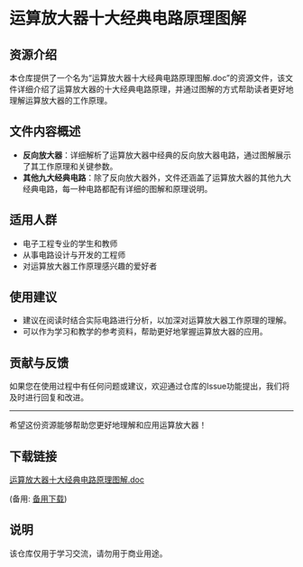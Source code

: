 # 运算放大器十大经典电路原理图解

## 资源介绍

本仓库提供了一个名为“运算放大器十大经典电路原理图解.doc”的资源文件，该文件详细介绍了运算放大器的十大经典电路原理，并通过图解的方式帮助读者更好地理解运算放大器的工作原理。

## 文件内容概述

- **反向放大器**：详细解析了运算放大器中经典的反向放大器电路，通过图解展示了其工作原理和关键参数。
- **其他九大经典电路**：除了反向放大器外，文件还涵盖了运算放大器的其他九大经典电路，每一种电路都配有详细的图解和原理说明。

## 适用人群

- 电子工程专业的学生和教师
- 从事电路设计与开发的工程师
- 对运算放大器工作原理感兴趣的爱好者

## 使用建议

- 建议在阅读时结合实际电路进行分析，以加深对运算放大器工作原理的理解。
- 可以作为学习和教学的参考资料，帮助更好地掌握运算放大器的应用。

## 贡献与反馈

如果您在使用过程中有任何问题或建议，欢迎通过仓库的Issue功能提出，我们将及时进行回复和改进。

---

希望这份资源能够帮助您更好地理解和应用运算放大器！

## 下载链接
[运算放大器十大经典电路原理图解.doc]() 

(备用: [备用下载](https://pan.baidu.com/s/15FWYIhKAfHued7wepb89WA?pwd=1234))

## 说明

该仓库仅用于学习交流，请勿用于商业用途。

